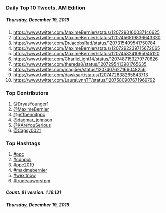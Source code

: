### Daily Top 10 Tweets, AM Edition
##### Thursday, December 19, 2019
 1) https://www.twitter.com/MaximeBernier/status/1207290160037146625
 2) https://www.twitter.com/MaximeBernier/status/1207456519836643330
 3) https://www.twitter.com/DrJacobsRad/status/1207315409541750784
 4) https://www.twitter.com/MaximeBernier/status/1207292239715672065
 5) https://www.twitter.com/MaximeBernier/status/1207458241095045120
 6) https://www.twitter.com/CharlieLight14/status/1207487153279770626
 7) https://www.twitter.com/thereds8/status/1207295413981765635
 8) https://www.twitter.com/magi5er/status/1207407627166048256
 9) https://www.twitter.com/dawksart/status/1207472638265843713
10) https://www.twitter.com/LauraLynnTT/status/1207580907671969792

### Top Contributors
  1) [@DryasYounger1](https://www.twitter.com/DryasYounger1)
  2) [@MaximeBernier](https://www.twitter.com/MaximeBernier)
  3) [@jeffbenoitppc](https://www.twitter.com/jeffbenoitppc)
  4) [@dagmar_johnson](https://www.twitter.com/dagmar_johnson)
  5) [@KAreYouSerious](https://www.twitter.com/KAreYouSerious)
  6) [@Cagsy0021](https://www.twitter.com/Cagsy0021)


### Top Hashtags

  1) [#ppc](https://www.twitter.com/hashtag/ppc)
  2) [#cdnpoli](https://www.twitter.com/hashtag/cdnpoli)
  3) [#ppc2019](https://www.twitter.com/hashtag/ppc2019)
  4) [#maximebernier](https://www.twitter.com/hashtag/maximebernier)
  5) [#wexitnow](https://www.twitter.com/hashtag/wexitnow)
  6) [#trudeauworstpm](https://www.twitter.com/hashtag/trudeauworstpm)

##### Count: 81	version: 1.19.131
##### Thursday, December 19, 2019

